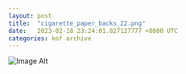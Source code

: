```yaml
---
layout:	post
title:	"cigarette_paper_backs_22.png"
date:	2023-02-18 23:24:01.827127777 +0000 UTC
categories:	kof archive
---
```


![Image Alt](https://k0f.github.io/assets/cigarette_paper_backs_22.png)